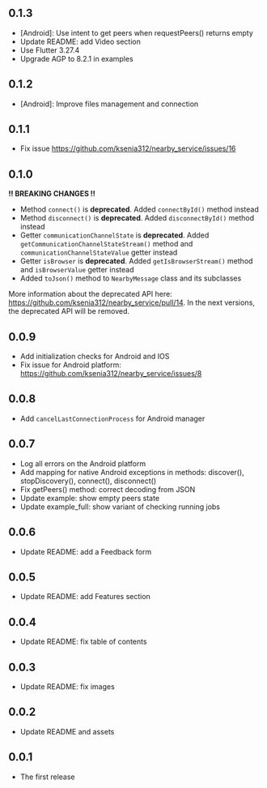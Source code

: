 ## 0.1.3

- [Android]: Use intent to get peers when requestPeers() returns empty
- Update README: add Video section
- Use Flutter 3.27.4
- Upgrade AGP to 8.2.1 in examples

## 0.1.2

- [Android]: Improve files management and connection

## 0.1.1

- Fix issue https://github.com/ksenia312/nearby_service/issues/16

## 0.1.0

**!! BREAKING CHANGES !!**

- Method `connect()` is **deprecated**. Added `connectById()` method instead
- Method `disconnect()` is **deprecated**. Added `disconnectById()` method instead
- Getter `communicationChannelState` is **deprecated**. Added `getCommunicationChannelStateStream()` method
  and `communicationChannelStateValue` getter instead
- Getter `isBrowser` is **deprecated**. Added `getIsBrowserStream()` method and `isBrowserValue` getter instead
- Added `toJson()` method to `NearbyMessage` class and its subclasses

More information about the deprecated API here: https://github.com/ksenia312/nearby_service/pull/14.
In the next versions, the deprecated API will be removed.

## 0.0.9

- Add initialization checks for Android and IOS
- Fix issue for Android platform: https://github.com/ksenia312/nearby_service/issues/8

## 0.0.8

- Add `cancelLastConnectionProcess` for Android manager

## 0.0.7

- Log all errors on the Android platform
- Add mapping for native Android exceptions in methods: discover(), stopDiscovery(), connect(), disconnect()
- Fix getPeers() method: correct decoding from JSON
- Update example: show empty peers state
- Update example_full: show variant of checking running jobs

## 0.0.6

- Update README: add a Feedback form

## 0.0.5

- Update README: add Features section

## 0.0.4

- Update README: fix table of contents

## 0.0.3

- Update README: fix images

## 0.0.2

- Update README and assets

## 0.0.1

- The first release

